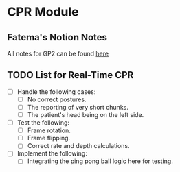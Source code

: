 # CPR Module

## Fatema's Notion Notes
All notes for GP2 can be found [here](https://thrilling-replace-8f2.notion.site/GP-2-198751816986802088c7d036c7f4b927?pvs=4)

## TODO List for Real-Time CPR
- [ ] Handle the following cases:
  - [ ] No correct postures.
  - [ ] The reporting of very short chunks.
  - [ ] The patient's head being on the left side.
- [ ] Test the following:
  - [ ] Frame rotation.
  - [ ] Frame flipping.
  - [ ] Correct rate and depth calculations.
- [ ] Implement the following:
  - [ ] Integrating the ping pong ball logic here for testing.